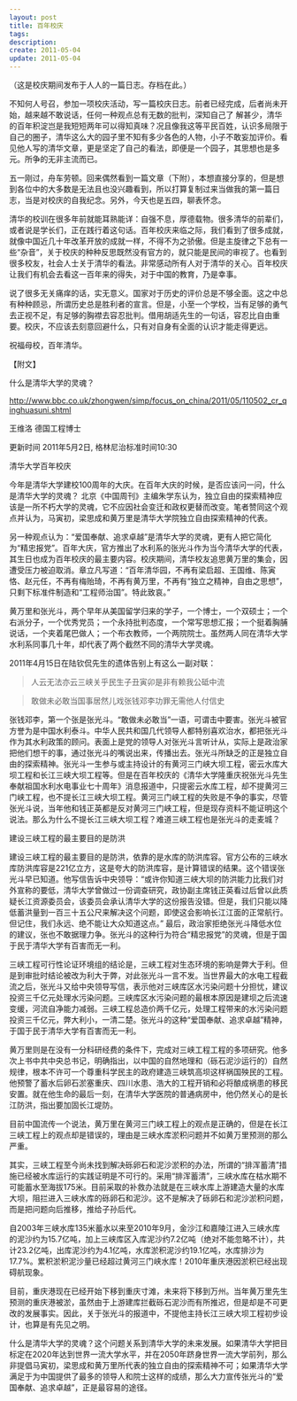 ```yaml
---
layout: post
title: 百年校庆
tags: 
description: 
create: 2011-05-04
update: 2011-05-04
---
```


（这是校庆期间发布于人人的一篇日志。存档在此。）


不知何人号召，参加一项校庆活动，写一篇校庆日志。前者已经完成，后者尚未开始，越来越不敢说话，任何一种观点总有无数的批判，深知自己了
解甚少，清华的百年积淀岂是我短短两年可以得知真味？况且像我这等平民百姓，认识多局限于自己的圈子，清华这么大的园子里不知有多少各色的人物，小子不敢妄加评价。看见他人写的清华文章，更是坚定了自己的看法，即便是一个园子，其思想也是多元。所争的无非主流而已。

  五一刚过，舟车劳顿。回来偶然看到一篇文章（下附），本想直接分享的，但是想到各位中的大多数是无法且也没兴趣看到，所以打算复制过来当做我的第一篇日志，当是对校庆的自我纪念。另外，今天也是五四，聊表怀念。

  清华的校训在很多年前就能耳熟能详：自强不息，厚德载物。很多清华的前辈们，或者说是学长们，正在践行着这句话。百年校庆来临之际，我们看到了很多成就，就像中国近几十年改革开放的成就一样，不得不为之骄傲。但是主旋律之下总有一些“杂音”，关于校庆的种种反思既然没有官方的，就只能是民间的审视了。也看到很多校友，社会人士关于清华的看法。非常感动所有人对于清华的关心。百年校庆让我们有机会去看这一百年来的得失，对于中国的教育，乃是幸事。

 说了很多无关痛痒的话，实无意义。国家对于历史的评价总是不够全面。这之中总有种种顾忌，所谓历史总是胜利者的宣言。但是，小至一个学校，当有足够的勇气去正视不足，有足够的胸襟去容忍批判。借用胡适先生的一句话，容忍比自由重要。校庆，不应该去刻意回避什么，只有对自身有全面的认识才能走得更远。


祝福母校，百年清华。
 
 
【附文】

什么是清华大学的灵魂？ 
 
<http://www.bbc.co.uk/zhongwen/simp/focus_on_china/2011/05/110502_cr_qinghuasuni.shtml>
 
王维洛
德国工程博士
 
更新时间 2011年5月2日, 格林尼治标准时间10:30

清华大学百年校庆
 
今年是清华大学建校100周年的大庆。在百年大庆的时候，是否应该问一问，什么是清华大学的灵魂？
北京《中国周刊》主编朱学东认为，独立自由的探索精神应该是一所不朽大学的灵魂，它不应因社会变迁和政权更替而改变。笔者赞同这个观点并认为，马寅初，梁思成和黄万里是清华大学院独立自由探索精神的代表。

 
另一种观点认为：“爱国奉献、追求卓越”是清华大学的灵魂，更有人把它简化为“精忠报党”。百年大庆，官方推出了水利系的张光斗作为当今清华大学的代表，其生日也成为百年校庆的最主要内容。校庆期间，清华校友追思黄万里的集会，因遭受压力被迫取消。章立凡写道：“百年清华园，不再有梁启超、王国维、陈寅恪、赵元任，不再有梅贻琦，不再有黄万里，不再有“独立之精神，自由之思想”，只剩下标准件制造和“工程师治国”。特此致哀。”

黄万里和张光斗，两个早年从美国留学归来的学子，一个博士，一个双硕士；一个右派分子，一个优秀党员；一个永持批判态度，一个常写思想汇报；一个挺着胸脯说话，一个夹着尾巴做人；一个布衣教师，一个两院院士。虽然两人同在清华大学水利系同事几十年，却代表了两个截然不同的清华大学灵魂。

2011年4月15日在陆钦侃先生的遗体告别上有这么一副对联：

>人云无法亦云三峡关乎民生子丑寅卯是非有赖我公砥中流

>敢做未必敢当国事居然儿戏张钱邓李功罪无需他人付信史

张钱邓李，第一个张是张光斗。“敢做未必敢当”一语，可谓击中要害。张光斗被官方誉为是中国水利泰斗。中华人民共和国几代领导人都特别喜欢治水，都把张光斗作为其水利政策的顾问。表面上是党的领导人对张光斗言听计从，实际上是政治家把他们想干的事，通过张光斗的嘴说出来，传播出去。张光斗所缺乏的正是独立自由的探索精神。张光斗一生参与或主持设计的有黄河三门峡大坝工程，密云水库大坝工程和长江三峡大坝工程等。但是在百年校庆的《清华大学隆重庆祝张光斗先生奉献祖国水利水电事业七十周年》消息报道中，只提密云水库工程，却不提黄河三门峡工程，也不提长江三峡大坝工程。黄河三门峡工程的失败是不争的事实，尽管张光斗说，当年他和钱正英都是反对黄河三门峡工程，但是现存资料不能证明这个说法。那么为什么不提长江三峡大坝工程？难道三峡工程也是张光斗的走麦城？
 

建设三峡工程的最主要目的是防洪
 
建设三峡工程的最主要目的是防洪，依靠的是水库的防洪库容。官方公布的三峡水库防洪库容是221亿立方，这是夸大的防洪库容，是计算错误的结果。这个错误张光斗早已知道。他写信告诉中央领导：“或许你知道三峡大坝的防洪能力比我们对外宣称的要低，清华大学曾做过一份调查研究，政协副主席钱正英看过后曾以此质疑长江资源委员会，该委员会承认清华大学的这份报告没错。但是，我们只能以降低蓄洪量到一百三十五公尺来解决这个问题，即使这会影响长江江面的正常航行。但记住，我们永远、绝不能让大众知道这点。”
最后，政治家拒绝张光斗降低水位的建议，张也不敢据理力争。张光斗的这种行为符合“精忠报党”的灵魂，但是于国于民于清华大学有百害而无一利。

三峡工程可行性论证环境组的结论是，三峡工程对生态环境的影响是弊大于利。但是到审批时结论被改为利大于弊，对此张光斗一言不发。当世界最大的水电工程截流之后，张光斗又给中央领导写信，表示他对三峡库区水污染问题十分担忧，建议投资三千亿元处理水污染问题。三峡库区水污染问题的最根本原因是建坝之后流速变缓，河流自净能力减弱。三峡工程总造价两千亿元，处理工程带来的水污染问题投资三千亿元，弊大利小，一清二楚。张光斗的这种“爱国奉献、追求卓越”精神，于国于民于清华大学有百害而无一利。

黄万里则是在没有一分科研经费的条件下，完成对三峡工程工程的多项研究。他多次上书中共中央总书记，明确指出，以中国的自然地理和（砾石泥沙运行的）自然规律，根本不许可一个尊重科学民主的政府建造三峡筑高坝这样祸国殃民的工程。他预警了蓄水后卵石淤塞重庆、四川水患、浩大的工程开销和必将酿成祸患的移民安置。就在他生命的最后一刻，在清华大学医院的普通病房中，他仍然关心的是长江防洪，指出要加固长江堤防。

目前中国流传一个说法，黄万里在黄河三门峡工程上的观点是正确的，但是在长江三峡工程上的观点却是错误的，理由是三峡水库淤积问题并不如黄万里预测的那么严重。

其实，三峡工程至今尚未找到解决砾卵石和泥沙淤积的办法，所谓的“排浑蓄清”措施已经被水库运行的实践证明是不可行的。采用“排浑蓄清”，三峡水库在枯水期不可能蓄水至海拔175米。目前采取的补救办法就是在三峡水库上游建造大量的水库大坝，阻拦进入三峡水库的砾卵石和泥沙。这不是解决了砾卵石和泥沙淤积问题，而是把问题向后推移，推给子孙后代。

自2003年三峡水库135米蓄水以来至2010年9月，金沙江和嘉陵江进入三峡水库的泥沙约为15.7亿吨，加上三峡库区入库泥沙约7.2亿吨（绝对不能忽略不计），共计23.2亿吨，出库泥沙约为4.1亿吨，水库淤积泥沙约19.1亿吨，水库排沙为17.7%。累积淤积泥沙量已经超过黄河三门峡水库！2010年重庆港因淤积已经出现碍航现象。

目前，重庆港现在已经开始下移到重庆寸滩，未来将下移到万州。当年黄万里先生预测的重庆港被淤，虽然由于上游建库拦截砾石泥沙而有所推迟，但是却是不可更改的发展事实。因此，关于张光斗的报道中，不提他主持长江三峡大坝工程初步设计，也算是有先见之明。

什么是清华大学的灵魂？这个问题关系到清华大学的未来发展。如果清华大学把目标定在2020年达到世界一流大学水平，并在2050年跻身世界一流大学前列，那么非提倡马寅初，梁思成和黄万里所代表的独立自由的探索精神不可；如果清华大学满足于为中国提供了最多的领导人和院士这样的成绩，那么大力宣传张光斗的“爱国奉献、追求卓越”，正是最容易的途径。

